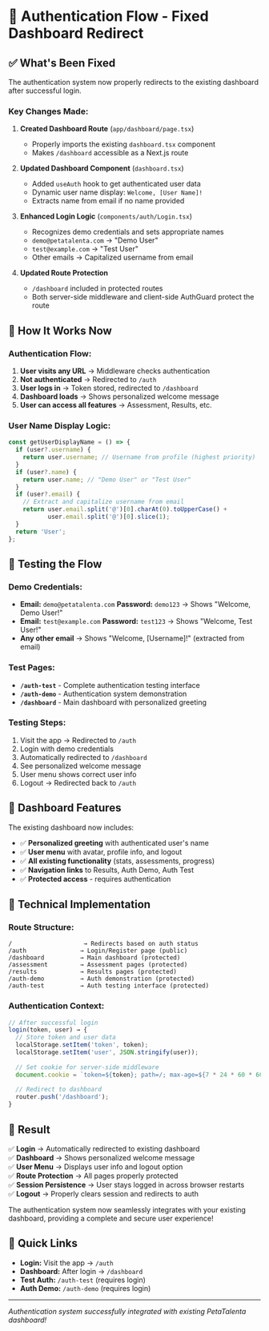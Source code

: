 # 🔐 Authentication Flow - Fixed Dashboard Redirect

## ✅ **What's Been Fixed**

The authentication system now properly redirects to the existing dashboard after successful login.

### **Key Changes Made:**

1. **Created Dashboard Route** (`app/dashboard/page.tsx`)
   - Properly imports the existing `dashboard.tsx` component
   - Makes `/dashboard` accessible as a Next.js route

2. **Updated Dashboard Component** (`dashboard.tsx`)
   - Added `useAuth` hook to get authenticated user data
   - Dynamic user name display: `Welcome, [User Name]!`
   - Extracts name from email if no name provided

3. **Enhanced Login Logic** (`components/auth/Login.tsx`)
   - Recognizes demo credentials and sets appropriate names
   - `demo@petatalenta.com` → "Demo User"
   - `test@example.com` → "Test User"
   - Other emails → Capitalized username from email

4. **Updated Route Protection**
   - `/dashboard` included in protected routes
   - Both server-side middleware and client-side AuthGuard protect the route

## 🚀 **How It Works Now**

### **Authentication Flow:**
1. **User visits any URL** → Middleware checks authentication
2. **Not authenticated** → Redirected to `/auth`
3. **User logs in** → Token stored, redirected to `/dashboard`
4. **Dashboard loads** → Shows personalized welcome message
5. **User can access all features** → Assessment, Results, etc.

### **User Name Display Logic:**
```typescript
const getUserDisplayName = () => {
  if (user?.username) {
    return user.username; // Username from profile (highest priority)
  }
  if (user?.name) {
    return user.name; // "Demo User" or "Test User"
  }
  if (user?.email) {
    // Extract and capitalize username from email
    return user.email.split('@')[0].charAt(0).toUpperCase() +
           user.email.split('@')[0].slice(1);
  }
  return 'User';
};
```

## 🧪 **Testing the Flow**

### **Demo Credentials:**
- **Email:** `demo@petatalenta.com` **Password:** `demo123` → Shows "Welcome, Demo User!"
- **Email:** `test@example.com` **Password:** `test123` → Shows "Welcome, Test User!"
- **Any other email** → Shows "Welcome, [Username]!" (extracted from email)

### **Test Pages:**
- **`/auth-test`** - Complete authentication testing interface
- **`/auth-demo`** - Authentication system demonstration
- **`/dashboard`** - Main dashboard with personalized greeting

### **Testing Steps:**
1. Visit the app → Redirected to `/auth`
2. Login with demo credentials
3. Automatically redirected to `/dashboard`
4. See personalized welcome message
5. User menu shows correct user info
6. Logout → Redirected back to `/auth`

## 📱 **Dashboard Features**

The existing dashboard now includes:
- ✅ **Personalized greeting** with authenticated user's name
- ✅ **User menu** with avatar, profile info, and logout
- ✅ **All existing functionality** (stats, assessments, progress)
- ✅ **Navigation links** to Results, Auth Demo, Auth Test
- ✅ **Protected access** - requires authentication

## 🔧 **Technical Implementation**

### **Route Structure:**
```
/                    → Redirects based on auth status
/auth               → Login/Register page (public)
/dashboard          → Main dashboard (protected)
/assessment         → Assessment pages (protected)
/results            → Results pages (protected)
/auth-demo          → Auth demonstration (protected)
/auth-test          → Auth testing interface (protected)
```

### **Authentication Context:**
```typescript
// After successful login
login(token, user) → {
  // Store token and user data
  localStorage.setItem('token', token);
  localStorage.setItem('user', JSON.stringify(user));
  
  // Set cookie for server-side middleware
  document.cookie = `token=${token}; path=/; max-age=${7 * 24 * 60 * 60}`;
  
  // Redirect to dashboard
  router.push('/dashboard');
}
```

## 🎯 **Result**

✅ **Login** → Automatically redirected to existing dashboard  
✅ **Dashboard** → Shows personalized welcome message  
✅ **User Menu** → Displays user info and logout option  
✅ **Route Protection** → All pages properly protected  
✅ **Session Persistence** → User stays logged in across browser restarts  
✅ **Logout** → Properly clears session and redirects to auth  

The authentication system now seamlessly integrates with your existing dashboard, providing a complete and secure user experience!

## 🔗 **Quick Links**

- **Login:** Visit the app → `/auth`
- **Dashboard:** After login → `/dashboard`
- **Test Auth:** `/auth-test` (requires login)
- **Auth Demo:** `/auth-demo` (requires login)

---

*Authentication system successfully integrated with existing PetaTalenta dashboard!*
